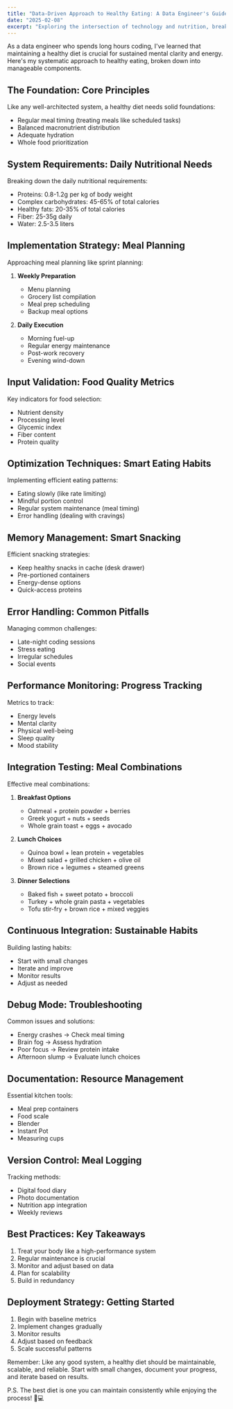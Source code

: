 ```yaml
---
title: "Data-Driven Approach to Healthy Eating: A Data Engineer's Guide"
date: "2025-02-08"
excerpt: "Exploring the intersection of technology and nutrition, breaking down healthy eating into manageable, systematic approaches that align with a tech professional's mindset."
---
```



As a data engineer who spends long hours coding, I've learned that maintaining a healthy diet is crucial for sustained mental clarity and energy. Here's my systematic approach to healthy eating, broken down into manageable components.

## The Foundation: Core Principles

Like any well-architected system, a healthy diet needs solid foundations:
- Regular meal timing (treating meals like scheduled tasks)
- Balanced macronutrient distribution
- Adequate hydration
- Whole food prioritization

## System Requirements: Daily Nutritional Needs

Breaking down the daily nutritional requirements:
- Proteins: 0.8-1.2g per kg of body weight
- Complex carbohydrates: 45-65% of total calories
- Healthy fats: 20-35% of total calories
- Fiber: 25-35g daily
- Water: 2.5-3.5 liters

## Implementation Strategy: Meal Planning

Approaching meal planning like sprint planning:
1. **Weekly Preparation**
   - Menu planning
   - Grocery list compilation
   - Meal prep scheduling
   - Backup meal options

2. **Daily Execution**
   - Morning fuel-up
   - Regular energy maintenance
   - Post-work recovery
   - Evening wind-down

## Input Validation: Food Quality Metrics

Key indicators for food selection:
- Nutrient density
- Processing level
- Glycemic index
- Fiber content
- Protein quality

## Optimization Techniques: Smart Eating Habits

Implementing efficient eating patterns:
- Eating slowly (like rate limiting)
- Mindful portion control
- Regular system maintenance (meal timing)
- Error handling (dealing with cravings)

## Memory Management: Smart Snacking

Efficient snacking strategies:
- Keep healthy snacks in cache (desk drawer)
- Pre-portioned containers
- Energy-dense options
- Quick-access proteins

## Error Handling: Common Pitfalls

Managing common challenges:
- Late-night coding sessions
- Stress eating
- Irregular schedules
- Social events

## Performance Monitoring: Progress Tracking

Metrics to track:
- Energy levels
- Mental clarity
- Physical well-being
- Sleep quality
- Mood stability

## Integration Testing: Meal Combinations

Effective meal combinations:
1. **Breakfast Options**
   - Oatmeal + protein powder + berries
   - Greek yogurt + nuts + seeds
   - Whole grain toast + eggs + avocado

2. **Lunch Choices**
   - Quinoa bowl + lean protein + vegetables
   - Mixed salad + grilled chicken + olive oil
   - Brown rice + legumes + steamed greens

3. **Dinner Selections**
   - Baked fish + sweet potato + broccoli
   - Turkey + whole grain pasta + vegetables
   - Tofu stir-fry + brown rice + mixed veggies

## Continuous Integration: Sustainable Habits

Building lasting habits:
- Start with small changes
- Iterate and improve
- Monitor results
- Adjust as needed

## Debug Mode: Troubleshooting

Common issues and solutions:
- Energy crashes → Check meal timing
- Brain fog → Assess hydration
- Poor focus → Review protein intake
- Afternoon slump → Evaluate lunch choices

## Documentation: Resource Management

Essential kitchen tools:
- Meal prep containers
- Food scale
- Blender
- Instant Pot
- Measuring cups

## Version Control: Meal Logging

Tracking methods:
- Digital food diary
- Photo documentation
- Nutrition app integration
- Weekly reviews

## Best Practices: Key Takeaways

1. Treat your body like a high-performance system
2. Regular maintenance is crucial
3. Monitor and adjust based on data
4. Plan for scalability
5. Build in redundancy

## Deployment Strategy: Getting Started

1. Begin with baseline metrics
2. Implement changes gradually
3. Monitor results
4. Adjust based on feedback
5. Scale successful patterns

Remember: Like any good system, a healthy diet should be maintainable, scalable, and reliable. Start with small changes, document your progress, and iterate based on results.

P.S. The best diet is one you can maintain consistently while enjoying the process! 🥗💻 